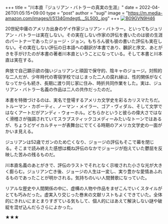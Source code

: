 +++
title = "川本直『ジュリアン・バトラーの真実の生涯』"
date = 2022-04-26T01:05:15+09:00
type = "post"
author = "sugi"
image = "https://m.media-amazon.com/images/I/5134GmdegtL._SL500_.jpg"
+++
<a href="https://www.amazon.co.jp/dp/B09GVN9H46/?tag=chezsugi-22" target="_blank" class="alignleft"><img src="https://m.media-amazon.com/images/I/5134GmdegtL._SL500_.jpg" alt="B09GVN9H46" border="0" /></a>

20世紀中庸のアメリカ出身のゲイ作家ジュリアン・バトラー。といってもジュリアン・バトラーは実在しない。その実在しない作家の評伝を書いたのは彼の生涯のパートナーであったジョージ・ジョン。もちろん彼も彼の書いた評伝も実在しない。その実在しない評伝の日本語への翻訳が本書であり、飜訳と序文、あとがきを手がけたのが本書の著者川本直ということになっている。そして本書と川本直は実在する。

奔放で自己顕示欲の強いジュリアンと頑固で保守的、陰キャのジョージ。対照的な二人だが、少年時代の寄宿学校ではじまった二人の腐れ縁は、性的関係がなくなってからも続き、長期に渡り同じ家に住み、時折共同作業をした。実は、ジュリアン・バトラー名義の作品は二人の共作だったのだ。

本書を特徴づけるのは、実名で登場するアメリカ文学史を彩るカリスマたちだ。トルーマン・カポーティ、ノーマン・メイラー、ゴア・ヴィダル、そして文学ではなくアートだがアンディ・ウォーホル。どちらかというと彼らの偉大さではなく滑稽さが強調されていてスラプスティックコメディーみたいなトーンではあるが、ちょうどゲイカルチャーが表舞台にでてくる時期のアメリカ文学史の一面がかいま見える。

ジュリアンは52歳でガンのため亡くなり、ジョージの評伝もそこで幕を閉じる。そこまで読み終えた感想は概ね評伝のなかでジョージが抱えていた鬱屈を反映した苦みの残るものだ。

川本直名義のあとがきで、評伝のラストでそれとなく示唆された小さな光が大きく膨らむ。ジュリアン亡き後、ジョージの人生は一変し、実り豊かな愛情あふれるものであったことが明かされる。気持ちのいい人間賛歌になっていた。

リアルな歴史や人間関係の中に、虚構の人物や作品をまぜこんでいくスタイルがとても巧みだった。虚実入り交じった巻末の文献リストもよくできていた。全体的にきれいにまとまりすぎている気もして、個人的にはあえて解決しない謎や破綻を混ぜ込んだらさらによかった。

★★★
